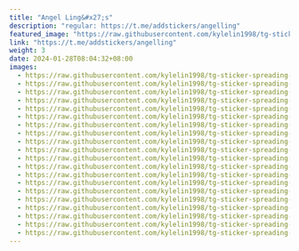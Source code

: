 ```yaml
---
title: "Angel Ling&#x27;s"
description: "regular: https://t.me/addstickers/angelling"
featured_image: "https://raw.githubusercontent.com/kylelin1998/tg-sticker-spreading-worldwide-images/main/img/adc0a364-8561-44ec-b85e-4dd02e0f3569.jpg"
link: "https://t.me/addstickers/angelling"
weight: 3
date: 2024-01-28T08:04:32+08:00
images:
  - https://raw.githubusercontent.com/kylelin1998/tg-sticker-spreading-worldwide-images/main/img/adc0a364-8561-44ec-b85e-4dd02e0f3569.jpg
  - https://raw.githubusercontent.com/kylelin1998/tg-sticker-spreading-worldwide-images/main/img/2710dcf1-c405-4038-af78-8c5455448e84.jpg
  - https://raw.githubusercontent.com/kylelin1998/tg-sticker-spreading-worldwide-images/main/img/8f7ed9bd-f725-4544-bda4-38a67bf4c994.jpg
  - https://raw.githubusercontent.com/kylelin1998/tg-sticker-spreading-worldwide-images/main/img/09825462-da69-462e-ba91-f27c27362887.jpg
  - https://raw.githubusercontent.com/kylelin1998/tg-sticker-spreading-worldwide-images/main/img/20fd01fa-2a88-4438-892a-6ed40a096b13.jpg
  - https://raw.githubusercontent.com/kylelin1998/tg-sticker-spreading-worldwide-images/main/img/e50db9d8-8105-40f5-bb7e-44e502ac8376.jpg
  - https://raw.githubusercontent.com/kylelin1998/tg-sticker-spreading-worldwide-images/main/img/b3bd101d-2751-454b-86ab-a9e84d9e82e0.jpg
  - https://raw.githubusercontent.com/kylelin1998/tg-sticker-spreading-worldwide-images/main/img/fc5a5d9d-d70d-40ba-984d-86534139661d.jpg
  - https://raw.githubusercontent.com/kylelin1998/tg-sticker-spreading-worldwide-images/main/img/011937ce-2f91-4232-9c7a-f494bebfd1c1.jpg
  - https://raw.githubusercontent.com/kylelin1998/tg-sticker-spreading-worldwide-images/main/img/158a0030-ab55-46b8-9b16-d1baf4e19535.jpg
  - https://raw.githubusercontent.com/kylelin1998/tg-sticker-spreading-worldwide-images/main/img/c4d4bf26-fc56-430b-b9c0-1d1cd2d45489.jpg
  - https://raw.githubusercontent.com/kylelin1998/tg-sticker-spreading-worldwide-images/main/img/9317311b-f22e-420e-8c62-10c79c9f815b.jpg
  - https://raw.githubusercontent.com/kylelin1998/tg-sticker-spreading-worldwide-images/main/img/49c28518-8f5d-4820-bb90-0103bb76c812.jpg
  - https://raw.githubusercontent.com/kylelin1998/tg-sticker-spreading-worldwide-images/main/img/df4d3f41-0e8d-44ea-a927-7d9ad5403f9f.jpg
  - https://raw.githubusercontent.com/kylelin1998/tg-sticker-spreading-worldwide-images/main/img/52e71bbc-5a18-42c2-bd05-00a630267eff.jpg
  - https://raw.githubusercontent.com/kylelin1998/tg-sticker-spreading-worldwide-images/main/img/b235f05f-76e4-40c3-b87b-5b1496dbe45a.jpg
  - https://raw.githubusercontent.com/kylelin1998/tg-sticker-spreading-worldwide-images/main/img/305d057b-5d77-4d6e-b61d-95445a64d3f9.jpg
  - https://raw.githubusercontent.com/kylelin1998/tg-sticker-spreading-worldwide-images/main/img/b5712e25-5275-40bb-a8a8-eafa37f4c499.jpg
  - https://raw.githubusercontent.com/kylelin1998/tg-sticker-spreading-worldwide-images/main/img/f722289e-f6af-4c49-a870-574726f04bec.jpg
  - https://raw.githubusercontent.com/kylelin1998/tg-sticker-spreading-worldwide-images/main/img/fdba5d8a-8179-4370-b308-b279b114830d.jpg
---
```

